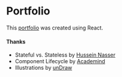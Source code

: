 # Portfolio
This [portfolio](https://frostare.netlify.com/) was created using React.

#### Thanks
* Stateful vs. Stateless by [Hussein Nasser](https://www.youtube.com/watch?v=nhwZn6v5vT0)
* Component Lifecycle by [Academind](https://www.youtube.com/watch?v=Oioo0IdoEls)
* Illustrations by [unDraw](https://undraw.co/)
